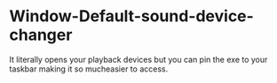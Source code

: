 # Window-Default-sound-device-changer
It literally opens your playback devices but you can pin the exe to your taskbar making it so mucheasier to access.
